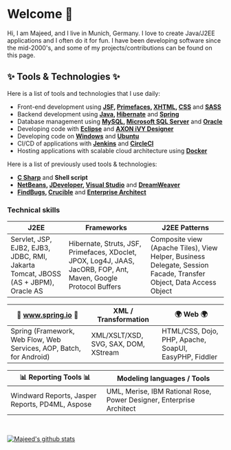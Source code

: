 # Welcome 👋 

Hi, I am Majeed, and I live in Munich, Germany. I love to create Java/J2EE applications and I often do it for fun. I have been developing software since the mid-2000's, and some of my projects/contributions can be found on this page.

## ✨ Tools & Technologies ✨ 

Here is a list of tools and technologies that I use daily:

- Front-end development using **[JSF][jsf], [Primefaces][primefaces], [XHTML][xhtml], [CSS][css]** and **[SASS][sass]**
- Backend development using **[Java][java], [Hibernate][hibernate]** and **[Spring][spring]**
- Database management using **[MySQL][mysql], [Microsoft SQL Server][microsoft-sql-server]** and **[Oracle][oracle]**
- Developing code with **[Eclipse][eclipse]** and **[AXON iVY Designer][axonivy]**
- Developing code on **[Windows][windows]** and **[Ubuntu][ubuntu]**
- CI/CD of applications with **[Jenkins][jenkins]** and **[CircleCI][circleci]**
- Hosting applications with scalable cloud architecture using **[Docker][docker]**

Here is a list of previously used tools & technologies:

- **[C Sharp][csharp]** and **Shell script** 
- **[NetBeans][netbeans], [JDeveloper][jdeveloper], [Visual Studio][visual-studio]** and **[DreamWeaver][dreamWeaver]**
- **[FindBugs][findBugs], [Crucible][crucible]** and **[Enterprise Architect][enterprise-architect]**

### Technical skills 

| J2EE | Frameworks | J2EE Patterns |
|---|---|---|
| Servlet, JSP, EJB2, EJB3, JDBC, RMI, Jakarta Tomcat, JBOSS (AS + JBPM), Oracle AS | Hibernate, Struts, JSF, Primefaces, XDoclet, JPOX, Log4J, JAAS, JacORB, FOP, Ant, Maven, Google Protocol Buffers | Composite view (Apache Tiles), View Helper, Business Delegate, Session Facade, Transfer Object, Data Access Object |

| :leaves: www.spring.io :leaves: | XML / Transformation | :earth_africa: Web :earth_africa: |
|---|---|---|
| Spring (Framework, Web Flow, Web Services, AOP, Batch, for Android) | XML/XSLT/XSD, SVG, SAX, DOM, XStream | HTML/CSS, Dojo, PHP, Apache, SoapUI, EasyPHP, Fiddler |

| :bar_chart: Reporting Tools :bar_chart: | Modeling languages / Tools |
|---|---|
| Windward Reports, Jasper Reports, PD4ML, Aspose | UML, Merise, IBM Rational Rose, Power Designer, Enterprise Architect |

<br />

[![Majeed's github stats](https://github-readme-stats.vercel.app/api?username=majeed-hm&show_icons=true&count_private=true)](https://github.com/majeed-hm)


[css]: https://www.w3.org/Style/CSS/Overview.en.html
[jsf]: https://jakarta.ee/specifications/faces/
[primefaces]: https://www.primefaces.org/
[xhtml]: https://www.w3.org/TR/xhtml-basic/
[css]: https://www.w3.org/Style/CSS/Overview.en.html
[sass]: https://sass-lang.com
[java]: https://www.java.com/en/
[hibernate]: https://hibernate.org/
[spring]: https://spring.io
[mysql]: https://www.mysql.com
[microsoft-sql-server]: https://www.microsoft.com/en-us/sql-server/
[oracle]: https://www.oracle.com/database/
[eclipse]: https://www.eclipse.org/
[axonivy]: https://www.axonivy.com/
[windows]: https://www.microsoft.com/en-us/windows
[ubuntu]: https://ubuntu.com
[jenkins]: https://www.jenkins.io
[circleci]: https://circleci.com/
[docker]: https://www.docker.com
[csharp]: https://learn.microsoft.com/en-us/dotnet/csharp/
[netbeans]: https://netbeans.apache.org/
[jdeveloper]: https://www.oracle.com/application-development/technologies/jdeveloper.html
[visual-studio]: https://visualstudio.microsoft.com/
[dreamWeaver]: https://www.adobe.com/products/dreamweaver.html
[findBugs]: https://findbugs.sourceforge.net/
[crucible]: https://www.atlassian.com/software/crucible
[enterprise-architect]: https://www.sparxsystems.eu/
